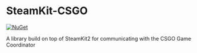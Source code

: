 # SteamKit-CSGO
[![NuGet](https://img.shields.io/nuget/v/SteamKit-CSGO.svg?maxAge=2592000)](https://www.nuget.org/packages/SteamKit-CSGO/)

A library build on top of SteamKit2 for communicating with the CSGO Game Coordinator
